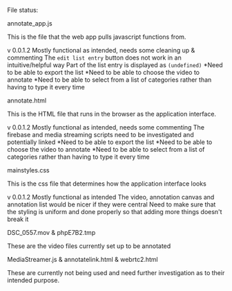 File status:

annotate_app.js

This is the file that the web app pulls javascript functions from.

v 0.0.1.2 Mostly functional as intended, needs some cleaning up & commenting
          The `edit list entry` button does not work in an intuitive/helpful way
          Part of the list entry is displayed as `(undefined)`
          *Need to be able to export the list
          *Need to be able to choose the video to annotate
          *Need to be able to select from a list of categories rather than having to type it every time

annotate.html

This is the HTML file that runs in the browser as the application interface.

v 0.0.1.2 Mostly functional as intended, needs some commenting
          The firebase and media streaming scripts need to be investigated and potentially linked
          *Need to be able to export the list
          *Need to be able to choose the video to annotate
          *Need to be able to select from a list of categories rather than having to type it every time
          
mainstyles.css

This is the css file that determines how the application interface looks

v 0.0.1.2 Mostly functional as intended
          The video, annotation canvas and annotation list would be nicer if they were central
          Need to make sure that the styling is uniform and done properly so that adding more things doesn't break it
          
DSC_0557.mov & phpE7B2.tmp

These are the video files currently set up to be annotated

MediaStreamer.js & annotatelink.html & webrtc2.html

These are currently not being used and need further investigation as to their intended purpose.
          



